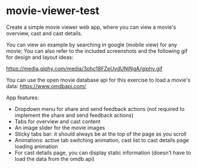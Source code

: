 # movie-viewer-test

Create a simple movie viewer web app, where you can view a movie's overview, cast and cast details. 

You can view an example by searching in google (mobile view) for any movie; You can also refer to the included screenshots and the following gif for design and layout ideas:

https://media.giphy.com/media/3ohc18FZeUvdUNjNgA/giphy.gif

You can use the open movie database api for this exercise to load a movie's data: https://www.omdbapi.com/ 

App features:
- Dropdown menu for share and send feedback actions (not required to implement the share and send feedback actions)
- Tabs for overview and cast content
- An image slider for the movie images
- Sticky tabs bar: it should always be at the top of the page as you scroll
- Animations: active tab switching animation, cast list to cast details page loading animation
- For cast details page, you can display static information (doesn't have to load the data from the omdb api)
